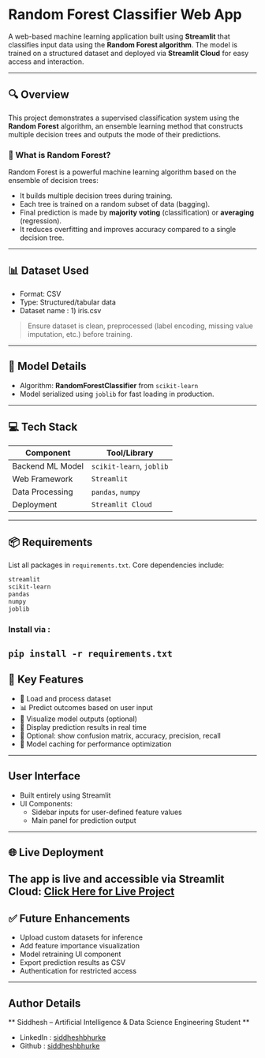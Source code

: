 # Random Forest Classifier Web App

A web-based machine learning application built using **Streamlit** that classifies input data using the **Random Forest algorithm**. The model is trained on a structured dataset and deployed via **Streamlit Cloud** for easy access and interaction.

---

## 🔍 Overview

This project demonstrates a supervised classification system using the **Random Forest** algorithm, an ensemble learning method that constructs multiple decision trees and outputs the mode of their predictions.

### 🔢 What is Random Forest?

Random Forest is a powerful machine learning algorithm based on the ensemble of decision trees:
- It builds multiple decision trees during training.
- Each tree is trained on a random subset of data (bagging).
- Final prediction is made by **majority voting** (classification) or **averaging** (regression).
- It reduces overfitting and improves accuracy compared to a single decision tree.

---

## 📊 Dataset Used

- Format: CSV
- Type: Structured/tabular data
- Dataset name : 1) iris.csv
> Ensure dataset is clean, preprocessed (label encoding, missing value imputation, etc.) before training.

---

## 🧠 Model Details

- Algorithm: **RandomForestClassifier** from `scikit-learn`
- Model serialized using `joblib` for fast loading in production.

---

## 💻 Tech Stack

| Component        | Tool/Library         |
|------------------|----------------------|
| Backend ML Model | `scikit-learn`, `joblib` |
| Web Framework    | `Streamlit`          |
| Data Processing  | `pandas`, `numpy`    |
| Deployment       | `Streamlit Cloud`    |

---

## 📦 Requirements

List all packages in `requirements.txt`. Core dependencies include:

```bash
streamlit
scikit-learn
pandas
numpy
joblib
```
### Install via : 
```pip install -r requirements.txt```
---
## 🧰 Key Features
- 📁 Load and process dataset
- 📊 Predict outcomes based on user input
- 🧠 Visualize model outputs (optional)
- 📝 Display prediction results in real time
- 🧪 Optional: show confusion matrix, accuracy, precision, recall
- 💾 Model caching for performance optimization
---
## User Interface 
- Built entirely using Streamlit
- UI Components:
  - Sidebar inputs for user-defined feature values
  - Main panel for prediction output
---
## 🌐 Live Deployment
The app is live and accessible via Streamlit Cloud:
[Click Here for Live Project]("https://random-forest-classifier-iris.streamlit.app/")
---

## ✅ Future Enhancements
- Upload custom datasets for inference
- Add feature importance visualization
- Model retraining UI component
- Export prediction results as CSV
- Authentication for restricted access
--- 
## Author Details 
** Siddhesh – Artificial Intelligence & Data Science Engineering Student **
- LinkedIn : [siddheshbhurke]("https://www.linkedin.com/in/siddheshbhurke/")
- Github : [siddheshbhurke]("https://www.github.com/siddheshbhurke/")
